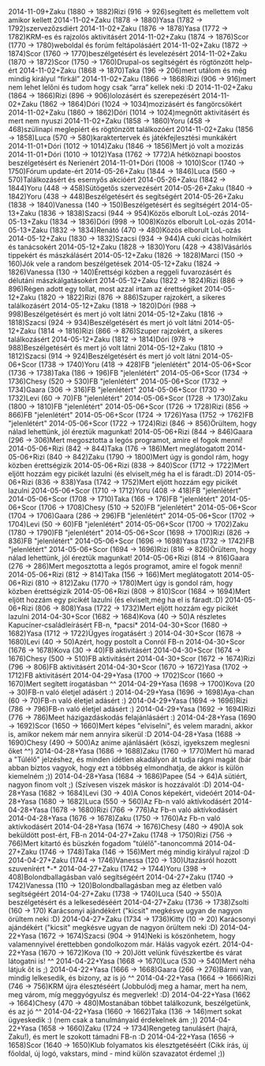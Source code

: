 <tr><td>2014-11-09</td><td>+</td><td>Zaku (1880 &rarr; 1882)</td><td>Rizi (916 &rarr; 926)</td><td>segített és mellettem volt amikor kellett</td></tr>
<tr><td>2014-11-02</td><td>+</td><td>Zaku (1878 &rarr; 1880)</td><td>Yasa (1782 &rarr; 1792)</td><td>szervezőzsdiért</td></tr>
<tr><td>2014-11-02</td><td>+</td><td>Zaku (1876 &rarr; 1878)</td><td>Yasa (1772 &rarr; 1782)</td><td>KRM-es és rajzolós aktivitásért </td></tr>
<tr><td>2014-11-02</td><td>+</td><td>Zaku (1874 &rarr; 1876)</td><td>Scor (1770 &rarr; 1780)</td><td>weboldal és forúm feltápolásáért</td></tr>
<tr><td>2014-11-02</td><td>+</td><td>Zaku (1872 &rarr; 1874)</td><td>Scor (1760 &rarr; 1770)</td><td>beszélgetésért és levelezésért</td></tr>
<tr><td>2014-11-02</td><td>+</td><td>Zaku (1870 &rarr; 1872)</td><td>Scor (1750 &rarr; 1760)</td><td>Drupal-os segítségért és rögtönzött help-ért</td></tr>
<tr><td>2014-11-02</td><td>+</td><td>Zaku (1868 &rarr; 1870)</td><td>Taka (196 &rarr; 206)</td><td>mert utálom és még mindig királyul “firkál”</td></tr>
<tr><td>2014-11-02</td><td>+</td><td>Zaku (1866 &rarr; 1868)</td><td>Rizi (906 &rarr; 916)</td><td>mert nem lehet lelőni és tudom hogy csak “arra” kellek neki :D</td></tr>
<tr><td>2014-11-02</td><td>+</td><td>Zaku (1864 &rarr; 1866)</td><td>Rizi (896 &rarr; 906)</td><td>lolozásért és szerepezésért</td></tr>
<tr><td>2014-11-02</td><td>+</td><td>Zaku (1862 &rarr; 1864)</td><td>Dóri (1024 &rarr; 1034)</td><td>mozizásért és fangörcsökért</td></tr>
<tr><td>2014-11-02</td><td>+</td><td>Zaku (1860 &rarr; 1862)</td><td>Dóri (1014 &rarr; 1024)</td><td>megnőtt aktivitásért és mert nem nyuszi</td></tr>
<tr><td>2014-11-02</td><td>+</td><td>Zaku (1858 &rarr; 1860)</td><td>Yoru (458 &rarr; 468)</td><td>szülinapi meglepiért és rögtönzött találkozóért</td></tr>
<tr><td>2014-11-02</td><td>+</td><td>Zaku (1856 &rarr; 1858)</td><td>Luca (570 &rarr; 580)</td><td>karaktertervek és játékfejlesztési munkákért</td></tr>
<tr><td>2014-11-01</td><td>+</td><td>Dóri (1012 &rarr; 1014)</td><td>Zaku (1846 &rarr; 1856)</td><td>Mert jó volt a mozizás</td></tr>
<tr><td>2014-11-01</td><td>+</td><td>Dóri (1010 &rarr; 1012)</td><td>Yasa (1762 &rarr; 1772)</td><td>A hétköznapi boostos beszélgetésért és Nerienért</td></tr>
<tr><td>2014-11-01</td><td>+</td><td>Dóri (1008 &rarr; 1010)</td><td>Scor (1740 &rarr; 1750)</td><td>Fórum update-ért</td></tr>
<tr><td>2014-05-26</td><td>+</td><td>Zaku (1844 &rarr; 1846)</td><td>Luca (560 &rarr; 570)</td><td>Találkozásért és esernyős akcióért</td></tr>
<tr><td>2014-05-26</td><td>+</td><td>Zaku (1842 &rarr; 1844)</td><td>Yoru (448 &rarr; 458)</td><td>Sütögetős szervezésért</td></tr>
<tr><td>2014-05-26</td><td>+</td><td>Zaku (1840 &rarr; 1842)</td><td>Yoru (438 &rarr; 448)</td><td>Beszélgetésért és segítségért </td></tr>
<tr><td>2014-05-26</td><td>+</td><td>Zaku (1838 &rarr; 1840)</td><td>Vanessa (140 &rarr; 150)</td><td>Beszélgetésért és segítségért </td></tr>
<tr><td>2014-05-13</td><td>+</td><td>Zaku (1836 &rarr; 1838)</td><td>Szacsi (944 &rarr; 954)</td><td>Közös elborult LoL-ozás</td></tr>
<tr><td>2014-05-13</td><td>+</td><td>Zaku (1834 &rarr; 1836)</td><td>Dóri (998 &rarr; 1008)</td><td>Közös elborult LoL-ozás</td></tr>
<tr><td>2014-05-13</td><td>+</td><td>Zaku (1832 &rarr; 1834)</td><td>Renátó (470 &rarr; 480)</td><td>Közös elborult LoL-ozás</td></tr>
<tr><td>2014-05-12</td><td>+</td><td>Zaku (1830 &rarr; 1832)</td><td>Szacsi (934 &rarr; 944)</td><td>A cuki cicàs holmikért és tanácsokért</td></tr>
<tr><td>2014-05-12</td><td>+</td><td>Zaku (1828 &rarr; 1830)</td><td>Yoru (428 &rarr; 438)</td><td>Vásárlós tippekért és mászkálásért</td></tr>
<tr><td>2014-05-12</td><td>+</td><td>Zaku (1826 &rarr; 1828)</td><td>Marci (150 &rarr; 160)</td><td>Jók vele a random beszélgetések</td></tr>
<tr><td>2014-05-12</td><td>+</td><td>Zaku (1824 &rarr; 1826)</td><td>Vanessa (130 &rarr; 140)</td><td>Érettségi közben a reggeli fuvarozásért és délutáni mászkálgatásokért </td></tr>
<tr><td>2014-05-12</td><td>+</td><td>Zaku (1822 &rarr; 1824)</td><td>Rizi (886 &rarr; 896)</td><td>Régen adott egy tollat, most azzal írtam az érettségiket</td></tr>
<tr><td>2014-05-12</td><td>+</td><td>Zaku (1820 &rarr; 1822)</td><td>Rizi (876 &rarr; 886)</td><td>Szuper rajzokért, a sikeres találkozásért</td></tr>
<tr><td>2014-05-12</td><td>+</td><td>Zaku (1818 &rarr; 1820)</td><td>Dóri (988 &rarr; 998)</td><td>Beszélgetésért és mert jó volt látni </td></tr>
<tr><td>2014-05-12</td><td>+</td><td>Zaku (1816 &rarr; 1818)</td><td>Szacsi (924 &rarr; 934)</td><td>Beszélgetésért és mert jó volt látni </td></tr>
<tr><td>2014-05-12</td><td>+</td><td>Zaku (1814 &rarr; 1816)</td><td>Rizi (866 &rarr; 876)</td><td>Szuper rajzokért, a sikeres találkozásért</td></tr>
<tr><td>2014-05-12</td><td>+</td><td>Zaku (1812 &rarr; 1814)</td><td>Dóri (978 &rarr; 988)</td><td>Beszélgetésért és mert jó volt látni </td></tr>
<tr><td>2014-05-12</td><td>+</td><td>Zaku (1810 &rarr; 1812)</td><td>Szacsi (914 &rarr; 924)</td><td>Beszélgetésért és mert jó volt látni </td></tr>
<tr><td>2014-05-06</td><td>+</td><td>Scor (1738 &rarr; 1740)</td><td>Yoru (418 &rarr; 428)</td><td>FB &quot;jelenlétért&quot;</td></tr>
<tr><td>2014-05-06</td><td>+</td><td>Scor (1736 &rarr; 1738)</td><td>Taka (186 &rarr; 196)</td><td>FB &quot;jelenlétért&quot;</td></tr>
<tr><td>2014-05-06</td><td>+</td><td>Scor (1734 &rarr; 1736)</td><td>Chesy (520 &rarr; 530)</td><td>FB &quot;jelenlétért&quot;</td></tr>
<tr><td>2014-05-06</td><td>+</td><td>Scor (1732 &rarr; 1734)</td><td>Gaara (306 &rarr; 316)</td><td>FB &quot;jelenlétért&quot;</td></tr>
<tr><td>2014-05-06</td><td>+</td><td>Scor (1730 &rarr; 1732)</td><td>Levi (60 &rarr; 70)</td><td>FB &quot;jelenlétért&quot;</td></tr>
<tr><td>2014-05-06</td><td>+</td><td>Scor (1728 &rarr; 1730)</td><td>Zaku (1800 &rarr; 1810)</td><td>FB &quot;jelenlétért&quot;</td></tr>
<tr><td>2014-05-06</td><td>+</td><td>Scor (1726 &rarr; 1728)</td><td>Rizi (856 &rarr; 866)</td><td>FB &quot;jelenlétért&quot;</td></tr>
<tr><td>2014-05-06</td><td>+</td><td>Scor (1724 &rarr; 1726)</td><td>Yasa (1752 &rarr; 1762)</td><td>FB &quot;jelenlétért&quot;</td></tr>
<tr><td>2014-05-06</td><td>+</td><td>Scor (1722 &rarr; 1724)</td><td>Rizi (846 &rarr; 856)</td><td>Örültem, hogy nálad lehettünk, jól éreztük magunkat!</td></tr>
<tr><td>2014-05-06</td><td>+</td><td>Rizi (844 &rarr; 846)</td><td>Gaara (296 &rarr; 306)</td><td>Mert megosztotta a legós programot, amire el fogok menni!</td></tr>
<tr><td>2014-05-06</td><td>+</td><td>Rizi (842 &rarr; 844)</td><td>Taka (176 &rarr; 186)</td><td>Mert meglátogatott</td></tr>
<tr><td>2014-05-06</td><td>+</td><td>Rizi (840 &rarr; 842)</td><td>Zaku (1790 &rarr; 1800)</td><td>Mert úgy is gondol rám, hogy közben érettségizik</td></tr>
<tr><td>2014-05-06</td><td>+</td><td>Rizi (838 &rarr; 840)</td><td>Scor (1712 &rarr; 1722)</td><td>Mert eljött hozzám egy picikét lazulni (és elviselt,még ha el is fáradt.:D)</td></tr>
<tr><td>2014-05-06</td><td>+</td><td>Rizi (836 &rarr; 838)</td><td>Yasa (1742 &rarr; 1752)</td><td>Mert eljött hozzám egy picikét lazulni</td></tr>
<tr><td>2014-05-06</td><td>+</td><td>Scor (1710 &rarr; 1712)</td><td>Yoru (408 &rarr; 418)</td><td>FB &quot;jelenlétért&quot;</td></tr>
<tr><td>2014-05-06</td><td>+</td><td>Scor (1708 &rarr; 1710)</td><td>Taka (166 &rarr; 176)</td><td>FB &quot;jelenlétért&quot;</td></tr>
<tr><td>2014-05-06</td><td>+</td><td>Scor (1706 &rarr; 1708)</td><td>Chesy (510 &rarr; 520)</td><td>FB &quot;jelenlétért&quot;</td></tr>
<tr><td>2014-05-06</td><td>+</td><td>Scor (1704 &rarr; 1706)</td><td>Gaara (286 &rarr; 296)</td><td>FB &quot;jelenlétért&quot;</td></tr>
<tr><td>2014-05-06</td><td>+</td><td>Scor (1702 &rarr; 1704)</td><td>Levi (50 &rarr; 60)</td><td>FB &quot;jelenlétért&quot;</td></tr>
<tr><td>2014-05-06</td><td>+</td><td>Scor (1700 &rarr; 1702)</td><td>Zaku (1780 &rarr; 1790)</td><td>FB &quot;jelenlétért&quot;</td></tr>
<tr><td>2014-05-06</td><td>+</td><td>Scor (1698 &rarr; 1700)</td><td>Rizi (826 &rarr; 836)</td><td>FB &quot;jelenlétért&quot;</td></tr>
<tr><td>2014-05-06</td><td>+</td><td>Scor (1696 &rarr; 1698)</td><td>Yasa (1732 &rarr; 1742)</td><td>FB &quot;jelenlétért&quot;</td></tr>
<tr><td>2014-05-06</td><td>+</td><td>Scor (1694 &rarr; 1696)</td><td>Rizi (816 &rarr; 826)</td><td>Örültem, hogy nálad lehettünk, jól éreztük magunkat!</td></tr>
<tr><td>2014-05-06</td><td>+</td><td>Rizi (814 &rarr; 816)</td><td>Gaara (276 &rarr; 286)</td><td>Mert megosztotta a legós programot, amire el fogok menni!</td></tr>
<tr><td>2014-05-06</td><td>+</td><td>Rizi (812 &rarr; 814)</td><td>Taka (156 &rarr; 166)</td><td>Mert meglátogatott</td></tr>
<tr><td>2014-05-06</td><td>+</td><td>Rizi (810 &rarr; 812)</td><td>Zaku (1770 &rarr; 1780)</td><td>Mert úgy is gondol rám, hogy közben érettségizik</td></tr>
<tr><td>2014-05-06</td><td>+</td><td>Rizi (808 &rarr; 810)</td><td>Scor (1684 &rarr; 1694)</td><td>Mert eljött hozzám egy picikét lazulni (és elviselt,még ha el is fáradt.:D)</td></tr>
<tr><td>2014-05-06</td><td>+</td><td>Rizi (806 &rarr; 808)</td><td>Yasa (1722 &rarr; 1732)</td><td>Mert eljött hozzám egy picikét lazulni</td></tr>
<tr><td>2014-04-30</td><td>+</td><td>Scor (1682 &rarr; 1684)</td><td>Kova (40 &rarr; 50)</td><td>A részletes Kapucíner-családleírásért FB-n, *pacsi*</td></tr>
<tr><td>2014-04-30</td><td>+</td><td>Scor (1680 &rarr; 1682)</td><td>Yasa (1712 &rarr; 1722)</td><td>Ügyes írogatásért :)</td></tr>
<tr><td>2014-04-30</td><td>+</td><td>Scor (1678 &rarr; 1680)</td><td>Levi (40 &rarr; 50)</td><td>Azért, hogy postolt a Conról FB-n</td></tr>
<tr><td>2014-04-30</td><td>+</td><td>Scor (1676 &rarr; 1678)</td><td>Kova (30 &rarr; 40)</td><td>FB aktivitásért</td></tr>
<tr><td>2014-04-30</td><td>+</td><td>Scor (1674 &rarr; 1676)</td><td>Chesy (500 &rarr; 510)</td><td>FB aktivitásért</td></tr>
<tr><td>2014-04-30</td><td>+</td><td>Scor (1672 &rarr; 1674)</td><td>Rizi (796 &rarr; 806)</td><td>FB aktivitásért</td></tr>
<tr><td>2014-04-30</td><td>+</td><td>Scor (1670 &rarr; 1672)</td><td>Yasa (1702 &rarr; 1712)</td><td>FB aktivitásért</td></tr>
<tr><td>2014-04-29</td><td>+</td><td>Yasa (1700 &rarr; 1702)</td><td>Scor (1660 &rarr; 1670)</td><td>Mert segített írogatásban ^^ </td></tr>
<tr><td>2014-04-29</td><td>+</td><td>Yasa (1698 &rarr; 1700)</td><td>Kova (20 &rarr; 30)</td><td>FB-n való életjel adásért :)</td></tr>
<tr><td>2014-04-29</td><td>+</td><td>Yasa (1696 &rarr; 1698)</td><td>Aya-chan (60 &rarr; 70)</td><td>FB-n való életjel adásért :)</td></tr>
<tr><td>2014-04-29</td><td>+</td><td>Yasa (1694 &rarr; 1696)</td><td>Rizi (786 &rarr; 796)</td><td>FB-n való életjel adásért :)</td></tr>
<tr><td>2014-04-29</td><td>+</td><td>Yasa (1692 &rarr; 1694)</td><td>Rizi (776 &rarr; 786)</td><td>Meet házigazdáskodás felajánlásáért :)</td></tr>
<tr><td>2014-04-28</td><td>+</td><td>Yasa (1690 &rarr; 1692)</td><td>Scor (1650 &rarr; 1660)</td><td>Mert képes &quot;elviselni&quot;, és velem maradni, akkor is, amikor nekem már nem annyira sikerül :D</td></tr>
<tr><td>2014-04-28</td><td>+</td><td>Yasa (1688 &rarr; 1690)</td><td>Chesy (490 &rarr; 500)</td><td>Az anime ajánlásáért (köszi, igyekszem meglesni őket ^^)</td></tr>
<tr><td>2014-04-28</td><td>+</td><td>Yasa (1686 &rarr; 1688)</td><td>Zaku (1760 &rarr; 1770)</td><td>Mert hű marad a &quot;Túlélő&quot; jelzéshez, és minden idétlen akadályon át tudja rágni magát (bár abban biztos vagyok, hogy ezt a többség elmondhatja, de akkor is külön kiemelném ;))</td></tr>
<tr><td>2014-04-28</td><td>+</td><td>Yasa (1684 &rarr; 1686)</td><td>Papee (54 &rarr; 64)</td><td>A sütiért, nagyon finom volt ;) (Szívesen viszek máskor is hozzávalót :D)</td></tr>
<tr><td>2014-04-28</td><td>+</td><td>Yasa (1682 &rarr; 1684)</td><td>Levi (30 &rarr; 40)</td><td>A Conos képekért, videóért</td></tr>
<tr><td>2014-04-28</td><td>+</td><td>Yasa (1680 &rarr; 1682)</td><td>Luca (550 &rarr; 560)</td><td>Az Fb-n való aktívkodásért</td></tr>
<tr><td>2014-04-28</td><td>+</td><td>Yasa (1678 &rarr; 1680)</td><td>Rizi (766 &rarr; 776)</td><td>Az Fb-n való aktívkodásért</td></tr>
<tr><td>2014-04-28</td><td>+</td><td>Yasa (1676 &rarr; 1678)</td><td>Zaku (1750 &rarr; 1760)</td><td>Az Fb-n való aktívkodásért</td></tr>
<tr><td>2014-04-28</td><td>+</td><td>Yasa (1674 &rarr; 1676)</td><td>Chesy (480 &rarr; 490)</td><td>A sok beküldött post-ért, FB-n</td></tr>
<tr><td>2014-04-27</td><td>+</td><td>Zaku (1748 &rarr; 1750)</td><td>Rizi (756 &rarr; 766)</td><td>Mert kitartó és büszkén fogadom &quot;túlélő&quot;-tanoncommá</td></tr>
<tr><td>2014-04-27</td><td>+</td><td>Zaku (1746 &rarr; 1748)</td><td>Taka (146 &rarr; 156)</td><td>Mert még mindig királyul rajzol :D </td></tr>
<tr><td>2014-04-27</td><td>+</td><td>Zaku (1744 &rarr; 1746)</td><td>Vanessa (120 &rarr; 130)</td><td>Utazásról hozott szuvenírért *-*</td></tr>
<tr><td>2014-04-27</td><td>+</td><td>Zaku (1742 &rarr; 1744)</td><td>Yoru (398 &rarr; 408)</td><td>Bolondballagásban való segítségéért</td></tr>
<tr><td>2014-04-27</td><td>+</td><td>Zaku (1740 &rarr; 1742)</td><td>Vanessa (110 &rarr; 120)</td><td>Bolondballagásban meg az életben való segítségéért</td></tr>
<tr><td>2014-04-27</td><td>+</td><td>Zaku (1738 &rarr; 1740)</td><td>Luca (540 &rarr; 550)</td><td>A beszélgetésért és a lelkesedéséért</td></tr>
<tr><td>2014-04-27</td><td>+</td><td>Zaku (1736 &rarr; 1738)</td><td>Zsolti (160 &rarr; 170)</td><td> Karácsonyi ajándékért (&quot;kicsit&quot; megkésve ugyan de nagyon örültem neki :D) </td></tr>
<tr><td>2014-04-27</td><td>+</td><td>Zaku (1734 &rarr; 1736)</td><td>Kitty (10 &rarr; 20)</td><td> Karácsonyi ajándékért (&quot;kicsit&quot; megkésve ugyan de nagyon örültem neki :D) </td></tr>
<tr><td>2014-04-22</td><td>+</td><td>Yasa (1672 &rarr; 1674)</td><td>Szacsi (904 &rarr; 914)</td><td>Neki is köszönhetem, hogy valamennyivel érettebben gondolkozom már. Hálás vagyok ezért. </td></tr>
<tr><td>2014-04-22</td><td>+</td><td>Yasa (1670 &rarr; 1672)</td><td>Kova (10 &rarr; 20)</td><td>Jött velünk füvészkertbe és várat látogatni is! ^^</td></tr>
<tr><td>2014-04-22</td><td>+</td><td>Yasa (1668 &rarr; 1670)</td><td>Luca (530 &rarr; 540)</td><td>Mert néha látjuk őt is ;)</td></tr>
<tr><td>2014-04-22</td><td>+</td><td>Yasa (1666 &rarr; 1668)</td><td>Gaara (266 &rarr; 276)</td><td>Bármi van, mindig lelkesedik, és bizony, az is jó ^^</td></tr>
<tr><td>2014-04-22</td><td>+</td><td>Yasa (1664 &rarr; 1666)</td><td>Rizi (746 &rarr; 756)</td><td>KRM újra élesztéséért (Jobbulódj meg a hamar, mert ha nem, meg várom, míg meggyógyulsz és megverlek! :D)</td></tr>
<tr><td>2014-04-22</td><td>+</td><td>Yasa (1662 &rarr; 1664)</td><td>Chesy (470 &rarr; 480)</td><td>Mostanában többet találkozunk, beszélgetünk, és az jó ^^</td></tr>
<tr><td>2014-04-22</td><td>+</td><td>Yasa (1660 &rarr; 1662)</td><td>Taka (136 &rarr; 146)</td><td>mert sokat ügyeskedik :) (nem csak a tanulmányaid érdekelnek ám ;))</td></tr>
<tr><td>2014-04-22</td><td>+</td><td>Yasa (1658 &rarr; 1660)</td><td>Zaku (1724 &rarr; 1734)</td><td>Rengeteg tanulásért (hajrá, Zaku!), és mert le szokott támadni FB-n :D</td></tr>
<tr><td>2014-04-22</td><td>+</td><td>Yasa (1656 &rarr; 1658)</td><td>Scor (1640 &rarr; 1650)</td><td>Klub folyamatos kis élesztgetéséért (Cikk írás, új főoldal, új logó, vakstars, mind - mind külön szavazatot érdemel ;))</td></tr>
